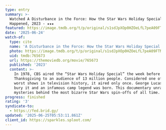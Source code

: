 ```yaml
---
type: entry
summary: >-
  Watched A Disturbance in the Force: How the Star Wars Holiday Special
  Happened, 2023 - ★★★
featured: https://image.tmdb.org/t/p/original/s1sdJpXOp0HZOeLfL7peA09FTNG.jpg
date: '2025-06-24'
watch-of:
  type: cite
  name: 'A Disturbance in the Force: How the Star Wars Holiday Special Happened'
  photo: https://image.tmdb.org/t/p/original/s1sdJpXOp0HZOeLfL7peA09FTNG.jpg
  uid: tmdb:765673
  url: https://themoviedb.org/movie/765673
  published: '2023'
  content: >-
    In 1978, CBS aired the “Star Wars Holiday Special” the week before
    Thanksgiving to an audience of 13 million people. Considered one of the
    worst shows in television history, it aired only once. George Lucas tried to
    bury it and an infamous camp legend was born. This documentary unravels the
    mysteries behind the most bizarre Star Wars spin-offs of all time.
progress: finished
rating: '3'
syndicate-to:
  - https://fed.brid.gy/
updated: '2025-06-25T05:53:11.861Z'
client_id: https://sparkles.sploot.com/
---
```

